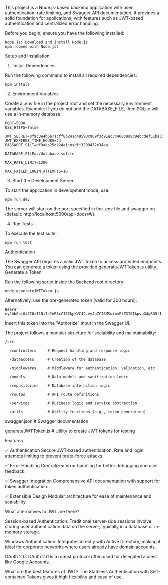 This project is a Node.js-based backend application with user authentication, rate limiting, and Swagger API documentation. It provides a solid foundation for applications, with features such as JWT-based authentication and centralized error handling.

Before you begin, ensure you have the following installed:

    Node.js: Download and install Node.js
    npm (comes with Node.js)

Setup and Installation
1. Install Dependencies

Run the following command to install all required dependencies:
```
npm install
```

2. Environment Variables

Create a .env file in the project root and set the necessary environment variables. Example:
If you do not add the DATABASE_FILE, then SQLite will use a in-memory database.

```
PORT=5000
USE_HTTPS=false

JWT_SECRET=3f9c3e4b5a71cff8b241d49590c909f3c91ec3c460c9a9c9ebcdef51ba3d241e
JWT_EXPIRES_TIME_HOURS=24 
PASSWORT_SALT=df9aks25dk24aijosdfj3209472e34ea

DATABASE_FILE=./database.sqlite

MAX_RATE_LIMIT=1200

MAX_FAILED_LOGIN_ATTEMPTS=10
```

3. Start the Development Server

To start the application in development mode, use:
```
npm run dev
```
The server will start on the port specified in the .env file and swagger on (default: http://localhost:5000/api-docs/#/).

4. Run Tests

To execute the test suite:
```
npm run test
```

Authentication

The Swagger API requires a valid JWT token to access protected endpoints. You can generate a token using the provided generateJWTToken.js utility.
Generate a Token

Run the following script inside the Backend root directory:
```
node generateJWTToken.js
```

Alternatively, use the pre-generated token (valid for 300 hours):
```
Bearer eyJhbGciOiJIUzI1NiIsInR5cCI6IkpXVCJ9.eyJpZCI6MSwibmFtZSI6IkpvaG4gRG9lIiwicm9sZSI6InVzZXIiLCJpYXQiOjE3MzI2MzY0MjQsImV4cCI6MTczMzcxNjQyNH0.DD7mlvDqk_12O3tSXuyxX8Ib8ZuQpPAejP_SPqT2lkk
```
Insert this token into the "Authorize" input in the Swagger UI.


The project follows a modular structure for scalability and maintainability:

    /src
  
      /controllers     # Request handling and response logic

      /dataaccess      # Creation of the database

      /middlewares     # Middleware for authentication, validation, etc.

      /models          # Data models and sanitization logic

      /repositories    # Database interaction logic

      /routes          # API route definitions

      /services        # Business logic and service abstraction

      /utils           # Utility functions (e.g., token generation)

swagger.json       # Swagger documentation

generateJWTToken.js # Utility to create JWT tokens for testing

Features

✅ Authentication
    Secure JWT-based authentication.
    Rate and login attempts limiting to prevent brute-force attacks.

✅ Error Handling
    Centralized error handling for better debugging and user feedback.

✅ Swagger Integration
    Comprehensive API documentation with support for token authentication.

✅ Extensible Design
    Modular architecture for ease of maintenance and scalability.

What alternatives to JWT are there?

Session-based Authentication:
    Traditional server-side sessions involve storing user authentication data on the server, typically in a database or in-memory storage.

Windows Authentication: 
    Integrates directly with Active Directory, making it ideal for corporate networks where users already have domain accounts.

OAuth 2.0:
    OAuth 2.0 is a robust protocol often used for delegated access like Google Accounts.

What are the best features of JWT?
    The Stateless Authentication with Self-contained Tokens gives it high flexibility and ease of use.